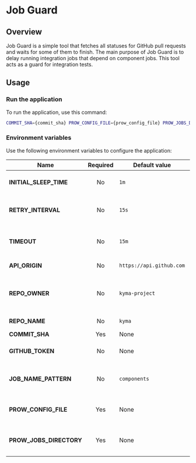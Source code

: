 # Job Guard 

## Overview

Job Guard is a simple tool that fetches all statuses for GitHub pull requests and waits for some of them to finish.
The main purpose of Job Guard is to delay running integration jobs that depend on component jobs. This tool acts as a guard for integration tests.

## Usage

### Run the application

To run the application, use this command:

```bash
COMMIT_SHA={commit_sha} PROW_CONFIG_FILE={prow_config_file} PROW_JOBS_DIRECTORY={prow_jobs_directory} go run cmd/main.go
```

### Environment variables

Use the following environment variables to configure the application:

| Name                      | Required  | Default  value                 | Description |
|---------------------------|:-----------:|---------------------------|-------------|
| **INITIAL_SLEEP_TIME**    | No        | `1m`                      | Initial sleep time for the application |
| **RETRY_INTERVAL**        | No        | `15s`                     | Interval between re-fetching statuses |
| **TIMEOUT**               | No        | `15m`                     | Timeout of waiting for successful jobs |
| **API_ORIGIN**            | No        | `https://api.github.com`  | Origin of the GitHub API |
| **REPO_OWNER**            | No        | `kyma-project`            | Username or organization name of the repository owner |
| **REPO_NAME**             | No        | `kyma`                    | Name of the repository |
| **COMMIT_SHA**            | Yes       | None                          | Commit SHA |
| **GITHUB_TOKEN**          | No        | None                          | Authorization token for GitHub API |
| **JOB_NAME_PATTERN**      | No        | `components`              | Regexp to filter dependant statuses |
| **PROW_CONFIG_FILE**      | Yes       | None                          | Path to the Prow `config.yaml` file  |
| **PROW_JOBS_DIRECTORY**   | Yes       | None                          | Path to the directory with Prow jobs |
